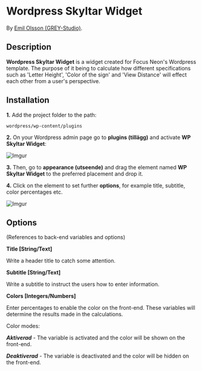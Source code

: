 # Wordpress Skyltar Widget

By [Emil Olsson (GREY-Studio)](https://github.com/GREY-Studio/).

## Description
**Wordpress Skyltar Widget** is a widget created for Focus Neon's Wordpress template. The purpose of it being to calculate how different specifications such as 'Letter Height', 'Color of the sign'
and 'View Distance' will effect each other from a user's perspective.

## Installation

**1.** Add the project folder to the path:

```console
wordpress/wp-content/plugins
```

**2.** On your Wordpress admin page go to **plugins (tillägg)** and activate **WP Skyltar Widget**:

![Imgur](http://i.imgur.com/U7uzSBh.png)

**3.** Then, go to **appearance (utseende)** and drag the element named **WP Skyltar Widget** to the preferred placement and drop it.

**4.** Click on the element to set further **options**, for example title, subtitle, color percentages etc.

![Imgur](http://i.imgur.com/2i40IBy.png)

## Options

(References to back-end variables and options)

**Title [String/Text]**

Write a header title to catch some attention.

**Subtitle [String/Text]**

Write a subtitle to instruct the users how to enter information.

**Colors [Integers/Numbers]**

Enter percentages to enable the color on the front-end. These variables will determine the results made in the calculations.

Color modes:

  ***Aktiverad*** - The variable is activated and the color will be shown on the front-end.

  ***Deaktiverad*** - The variable is deactivated and the color will be hidden on the front-end.
